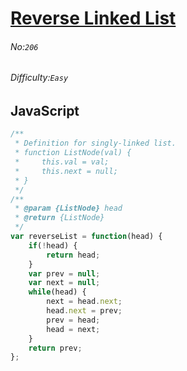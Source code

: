 # [Reverse Linked List](https://leetcode.com/problems/reverse-linked-list/)
###### No:`206`
###### Difficulty:`Easy`
## JavaScript

```javascript
/**
 * Definition for singly-linked list.
 * function ListNode(val) {
 *     this.val = val;
 *     this.next = null;
 * }
 */
/**
 * @param {ListNode} head
 * @return {ListNode}
 */
var reverseList = function(head) {
    if(!head) {
        return head;
    }
    var prev = null;
    var next = null;
    while(head) {
        next = head.next;
        head.next = prev;
        prev = head;
        head = next;
    }
    return prev;
};
```
